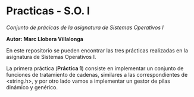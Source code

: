 # Practicas - S.O. I
*Conjunto de prácicas de la asignatura de Sistemas Operativos I*

**Autor: Marc Llobera Villalonga**

En este repositorio se pueden encontrar las tres prácticas realizadas en la asignatura de Sistemas Operativos I.

La primera práctica (**Práctica 1**) consiste en implementar un conjunto de funciones de tratamiento de cadenas, similares a las correspondientes de <string.h>, y por otro lado vamos a implementar un gestor de pilas dinámico y genérico.
